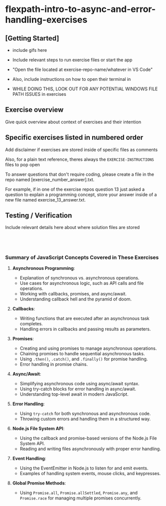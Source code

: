 
# flexpath-intro-to-async-and-error-handling-exercises

## [Getting Started]

- include gifs here
- Include relevant steps to run exercise files or start the app
- "Open the file located at exercise-repo-name/whatever in VS Code"

- Also, include instructions on how to open their terminal in 

- WHILE DOING THIS, LOOK OUT FOR ANY POTENTIAL WINDOWS FILE PATH ISSUES in exercises


## Exercise overview

Give quick overview about context of exercises and their intention


## Specific exercises listed in numbered order

Add disclaimer if exercises are stored inside of specific files as comments

Also, for a plain text reference, theres always the `EXERCISE-INSTRUCTIONS` files to pop open

To answer questions that don't require coding, please create a file in the repo named 
[exercise_number_answer].txt.

For example, if in one of the exercise repos question 13 just asked a question to explain a programming concept, store your answer inside of a new file named exercise_13_answer.txt.

## Testing / Verification

Include relevant details here about where solution files are stored

&nbsp;
---

### Summary of JavaScript Concepts Covered in These Exercises

1. **Asynchronous Programming**:
    
    - Explanation of synchronous vs. asynchronous operations.
    - Use cases for asynchronous logic, such as API calls and file operations.
    - Working with callbacks, promises, and async/await.
    - Understanding callback hell and the pyramid of doom.
2. **Callbacks**:
    
    - Writing functions that are executed after an asynchronous task completes.
    - Handling errors in callbacks and passing results as parameters.
3. **Promises**:
    
    - Creating and using promises to manage asynchronous operations.
    - Chaining promises to handle sequential asynchronous tasks.
    - Using `.then()`, `.catch()`, and `.finally()` for promise handling.
    - Error handling in promise chains.
4. **Async/Await**:
    
    - Simplifying asynchronous code using async/await syntax.
    - Using try-catch blocks for error handling in async/await.
    - Understanding top-level await in modern JavaScript.
5. **Error Handling**:
    
    - Using `try-catch` for both synchronous and asynchronous code.
    - Throwing custom errors and handling them in a structured way.
6. **Node.js File System API**:
    
    - Using the callback and promise-based versions of the Node.js File System API.
    - Reading and writing files asynchronously with proper error handling.
7. **Event Handling**:
    
    - Using the EventEmitter in Node.js to listen for and emit events.
    - Examples of handling system events, mouse clicks, and keypresses.
8. **Global Promise Methods**:
    
    - Using `Promise.all`, `Promise.allSettled`, `Promise.any`, and `Promise.race` for managing multiple promises concurrently.
